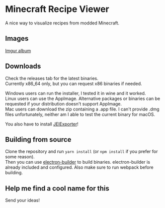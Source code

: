 # Minecraft Recipe Viewer
A nice way to visualize recipes from modded Minecraft.

## Images
[Imgur album](https://imgur.com/a/H1vXE)

## Downloads
Check the releases tab for the latest binaries.  
Currently x86_64 only, but you can request x86 binaries if needed.

Windows users can run the installer, I tested it in wine and it worked.  
Linux users can use the AppImage. Alternative packages or binaries can be requested if your distribution doesn't support AppImage.  
Mac users can download the zip containing a .app file. I can't provide .dmg files unfortunately, neither am I able to test the current binary for macOS.  

You also have to install [JEIExporter](https://github.com/Danacus/JEIExporter)!

## Building from source
Clone the repository and run `yarn install` (or `npm install` if you prefer for some reason).  
Then you can use [electron-builder](https://github.com/electron-userland/electron-builder) to build binaries. electron-builder is already included and configured. Also make sure to run webpack before building.

## Help me find a cool name for this
Send your ideas!


